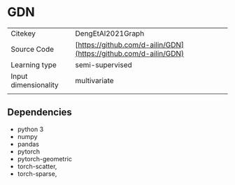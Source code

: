 # GDN

|||
| :--- | :--- |
| Citekey | DengEtAl2021Graph |
| Source Code | [https://github.com/d-ailin/GDN](https://github.com/d-ailin/GDN) |
| Learning type | semi-supervised |
| Input dimensionality | multivariate |
|||

## Dependencies

- python 3
- numpy
- pandas
- pytorch
- pytorch-geometric
- torch-scatter, 
- torch-sparse,